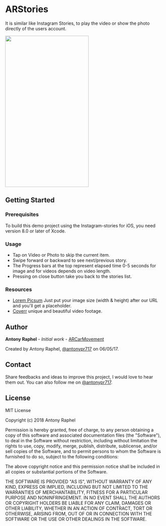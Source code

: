 # ARStories
It is similar like Instagram Stories, to play the video or show the photo directly of the users account.

<img src="https://media.giphy.com/media/1rP0orpoipBIN0f2E3/giphy.gif" width="264" height="480" align="middle" />


## Getting Started
### Prerequisites

To build this demo project using the Instagram-stories for iOS, you need version 8.0 or later of Xcode.

### Usage

- Tap on Video or Photo to skip the current item.
- Swipe forward or backward to see next/previous story.
- The Progress bars at the top represent elapsed time 0-5 seconds for image and for videos depends on video length.
- Pressing on close button take you back to the stories list.

### Resources

- [Lorem Picsum](https://picsum.photos/) Just put your image size (width & height) after our URL and you'll get a placeholder. 
- [Coverr](https://coverr.co/) unique and beautiful video footage.

## Author

**Antony Raphel** - *Initial work* - [ARCarMovement](https://github.com/antonyraphel/ARCarMovement)

Created by Antony Raphel, [@antonypr717](https://twitter.com/antonypr717) on 06/05/17.

## Contact

Share feedbacks and ideas to improve this project, I would love to hear them out. You can also follow me on [@antonypr717](https://twitter.com/antonypr717).

## License

MIT License

Copyright (c) 2018 Antony Raphel

Permission is hereby granted, free of charge, to any person obtaining a copy
of this software and associated documentation files (the "Software"), to deal
in the Software without restriction, including without limitation the rights
to use, copy, modify, merge, publish, distribute, sublicense, and/or sell
copies of the Software, and to permit persons to whom the Software is
furnished to do so, subject to the following conditions:

The above copyright notice and this permission notice shall be included in all
copies or substantial portions of the Software.

THE SOFTWARE IS PROVIDED "AS IS", WITHOUT WARRANTY OF ANY KIND, EXPRESS OR
IMPLIED, INCLUDING BUT NOT LIMITED TO THE WARRANTIES OF MERCHANTABILITY,
FITNESS FOR A PARTICULAR PURPOSE AND NONINFRINGEMENT. IN NO EVENT SHALL THE
AUTHORS OR COPYRIGHT HOLDERS BE LIABLE FOR ANY CLAIM, DAMAGES OR OTHER
LIABILITY, WHETHER IN AN ACTION OF CONTRACT, TORT OR OTHERWISE, ARISING FROM,
OUT OF OR IN CONNECTION WITH THE SOFTWARE OR THE USE OR OTHER DEALINGS IN THE
SOFTWARE.
